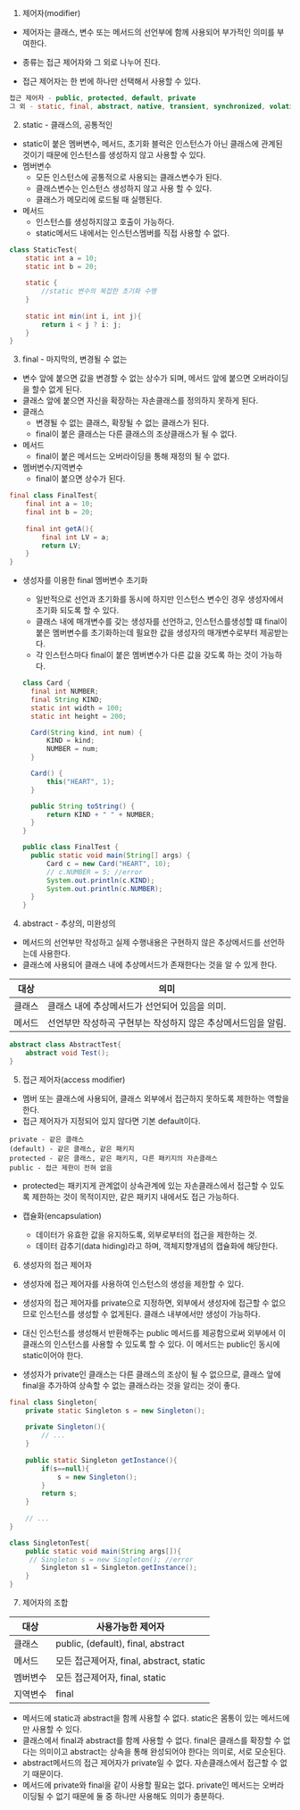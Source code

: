 1. 제어자(modifier)

- 제어자는 클래스, 변수 또는 메서드의 선언부에 함께 사용되어 부가적인 의미를 부여한다.

- 종류는 접근 제어자와 그 외로 나누어 진다.
- 접근 제어자는 한 번에 하나만 선택해서 사용할 수 있다.

```java
접근 제어자 - public, protected, default, private
그 외 - static, final, abstract, native, transient, synchronized, volatile, strictfp
```



2. static - 클래스의, 공통적인

- static이 붙은 멤버변수, 메서드, 초기화 블럭은 인스턴스가 아닌 클래스에 관계된 것이기 때문에 인스턴스를 생성하지 않고 사용할 수 있다.
- 멤버변수
  - 모든 인스턴스에 공통적으로 사용되는 클래스변수가 된다.
  - 클래스변수는 인스턴스 생성하지 않고 사용 할 수 있다.
  - 클래스가 메모리에 로드될 때 실행된다.
- 메서드
  - 인스턴스를 생성하지않고 호출이 가능하다.
  - static메서드 내에서는 인스턴스멤버를 직접 사용할 수 없다.

```java
class StaticTest{
	static int a = 10;
	static int b = 20;
	
	static {
		//static 변수의 복잡한 초기화 수행
	}
	
	static int min(int i, int j){
		return i < j ? i: j;
	}
}
```



3. final - 마지막의, 변경될 수 없는

- 변수 앞에 붙으면 값을 변경할 수 없는 상수가 되며, 메서드 앞에 붙으면 오버라이딩을 할수 없게 된다.
- 클래스 앞에 붙으면 자신을 확장하는 자손클래스를 정의하지 못하게 된다.
- 클래스
  - 변경될 수 없는 클래스, 확장될 수 없는 클래스가 된다.
  - final이 붙은 클래스는 다른 클래스의 조상클래스가 될 수 없다.
- 메서드
  - final이 붙은 메서드는 오버라이딩을 통해 재정의 될 수 없다.
- 멤버변수/지역변수
  - final이 붙으면 상수가 된다.

```java
final class FinalTest{
	final int a = 10;
	final int b = 20;
	
	final int getA(){
        final int LV = a;
		return LV;
	}
}
```

- 생성자를 이용한 final 멤버변수 초기화
  - 일반적으로 선언과 초기화를 동시에 하지만 인스턴스 변수인 경우 생성자에서 초기화 되도록 할 수 있다.
  - 클래스 내에 매개변수를 갖는 생성자를 선언하고, 인스턴스를생성할 떄 final이 붙은 멤버변수를 초기화하는데 필요한 값을 생성자의 매개변수로부터 제공받는다.
  - 각 인스턴스마다 final이 붙은 멤버변수가 다른 값을 갖도록 하는 것이 가능하다.
  
  ```java
  class Card {
  	final int NUMBER;
  	final String KIND;
  	static int width = 100;
  	static int height = 200;
  
  	Card(String kind, int num) {
  		KIND = kind;
  		NUMBER = num;
  	}
  
  	Card() {
  		this("HEART", 1);
  	}
  
  	public String toString() {
  		return KIND + " " + NUMBER;
  	}
  }
  
  public class FinalTest {
  	public static void main(String[] args) {
  		Card c = new Card("HEART", 10);
  		// c.NUMBER = 5; //error
  		System.out.println(c.KIND);
  		System.out.println(c.NUMBER);
  	}
  }
  ```



4. abstract - 추상의, 미완성의

- 메서드의 선언부만 작성하고 실제 수행내용은 구현하지 않은 추상메서드를 선언하는데 사용한다.
- 클래스에 사용되어 클래스 내에 추상메서드가 존재한다는 것을 알 수 있게 한다.

| 대상   | 의미                                                         |
| ------ | ------------------------------------------------------------ |
| 클래스 | 클래스 내에 추상메서드가 선언되어 있음을 의미.               |
| 메서드 | 선언부만 작성하곡 구현부는 작성하지 않은 추상메서드임을 알림. |

```java
abstract class AbstractTest{
	abstract void Test();
}
```



5. 접근 제어자(access modifier)

- 멤버 또는 클래스에 사용되어, 클래스 외부에서 접근하지 못하도록 제한하는 역할을 한다.
- 접근 제어자가 지정되어 있지 않다면 기본 default이다.

```
private - 같은 클래스
(default) - 같은 클래스, 같은 패키지
protected - 같은 클래스, 같은 패키지, 다른 패키지의 자손클래스
public - 접근 제한이 전혀 없음
```

- protected는 패키지게 관계없이 상속관계에 있는 자손클래스에서 접근할 수 있도록 제한하는 것이 목적이지만, 같은 패키지 내에서도 접근 가능하다.

- 캡슐화(encapsulation)
  - 데이터가 유효한 값을 유지하도록, 외부로부터의 접근을 제한하는 것.
  - 데이터 감추기(data hiding)라고 하며, 객체지향개념의 캡슐화에 해당한다.



6. 생성자의 접근 제어자

- 생성자에 접근 제어자를 사용하여 인스턴스의 생성을 제한할 수 있다.
- 생성자의 접근 제어자를 private으로 지정하면, 외부에서 생성자에 접근할 수 없으므로 인스턴스를 생성할 수 없게된다. 클래스 내부에서만 생성이 가능하다.

- 대신 인스턴스를 생성해서 반환해주는 public 메서드를 제공함으로써 외부에서 이 클래스의 인스턴스를 사용할 수 있도록 할 수 있다. 이 메서드는 public인 동시에 static이어야 한다.
- 생성자가 private인 클래스는 다른 클래스의 조상이 될 수 없으므로, 클래스 앞에 final을 추가하여 상속할 수 없는 클래스라는 것을 알리는 것이 좋다.

```java
final class Singleton{
	private static Singleton s = new Singleton();
	
	private Singleton(){
		// ...
	}
	
	public static Singleton getInstance(){
		if(s==null){
			s = new Singleton();
		}
		return s;
	}
	
	// ...
}

class SingletonTest{
	public static void main(String args[]){
	 // Singleton s = new Singleton(); //error
		Singleton s1 = Singleton.getInstance();
	}
}
```



7. 제어자의 조합

| 대상     | 사용가능한 제어자                        |
| -------- | ---------------------------------------- |
| 클래스   | public, (default), final, abstract       |
| 메서드   | 모든 접근제어자, final, abstract, static |
| 멤버변수 | 모든 접근제어자, final, static           |
| 지역변수 | final                                    |

- 메서드에 static과 abstract을 함께 사용할 수 없다.  static은 몸통이 있는 메서드에만 사용할 수 있다.
- 클래스에서 final과 abstract를 함께 사용할 수 없다. final은 클래스를 확장할 수 없다는 의미이고 abstract는 상속을 통해 완성되어야 한다는 의미로, 서로 모순된다.
- abstract메서드의 접근 제어자가 private일 수 없다. 자손클래스에서 접근할 수 없기 때문이다.
- 메서드에 private와 final을 같이 사용할 필요는 없다. private인 메서드는 오버라이딩될 수 없기 때문에 둘 중 하나만 사용해도 의미가 충분하다.